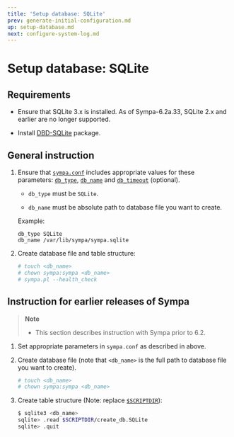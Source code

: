 ```yaml
---
title: 'Setup database: SQLite'
prev: generate-initial-configuration.md
up: setup-database.md
next: configure-system-log.md
---
```


Setup database: SQLite
======================

Requirements
------------

  * Ensure that SQLite 3.x is installed.  As of Sympa-6.2a.33, SQLite 2.x
    and earlier are no longer supported.

  * Install [DBD-SQLite](https://metacpan.org/release/DBD-SQLite) package.

General instruction
-------------------

  1. Ensure that [``sympa.conf``](../layout.md#config) includes appropriate
     values for these parameters:
     [``db_type``](/gpldoc/man/sympa_config.5.html#db_type),
     [``db_name``](/gpldoc/man/sympa_config.5.html#db_name) and
     [``db_timeout``](/gpldoc/man/sympa_config.5.html#db_timeout) (optional).

       * ``db_type`` must be ``SQLite``.

       * ``db_name`` must be absolute path to database file you want to
         create.

       Example:
       ``` code
       db_type SQLite
       db_name /var/lib/sympa/sympa.sqlite
       ```

  2. Create database file and table structure:
     ``` bash
     # touch <db_name>
     # chown sympa:sympa <db_name>
     # sympa.pl --health_check
     ```

Instruction for earlier releases of Sympa
-----------------------------------------

> **Note**
>
>   * This section describes instruction with Sympa prior to 6.2.

  1. Set appropriate parameters in `sympa.conf` as described in above.

  2. Create database file (note that `<db_name>` is the full path to database
     file you want to create).

     ``` bash
     # touch <db_name>
     # chown sympa:sympa <db_name>
     ```
  3. Create table structure (Note: replace
     [``$SCRIPTDIR``](../layout.md#scriptdir)):

     ``` bash
     $ sqlite3 <db_name>
     sqlite> .read $SCRIPTDIR/create_db.SQLite
     sqlite> .quit
     ```

